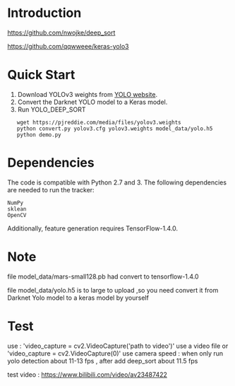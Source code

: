 
# Introduction

  https://github.com/nwojke/deep_sort
  
  https://github.com/qqwweee/keras-yolo3

# Quick Start

1. Download YOLOv3 weights from [YOLO website](http://pjreddie.com/darknet/yolo/).
2. Convert the Darknet YOLO model to a Keras model.
3. Run YOLO_DEEP_SORT 

```
   wget https://pjreddie.com/media/files/yolov3.weights
   python convert.py yolov3.cfg yolov3.weights model_data/yolo.h5
   python demo.py
```

# Dependencies

The code is compatible with Python 2.7 and 3. The following dependencies are needed to run the tracker:

    NumPy
    sklean
    OpenCV

Additionally, feature generation requires TensorFlow-1.4.0.

# Note 
 file model_data/mars-small128.pb  had convert to tensorflow-1.4.0
 
 file model_data/yolo.h5 is to large to upload ,so you need convert it from Darknet Yolo model to a keras model by yourself
 
# Test
 use : 'video_capture = cv2.VideoCapture('path to video')' use a video file or 'video_capture = cv2.VideoCapture(0)' use camera
 speed : when only run yolo detection about 11-13 fps  , after add deep_sort about 11.5 fps
 
 test video : https://www.bilibili.com/video/av23487422
 



